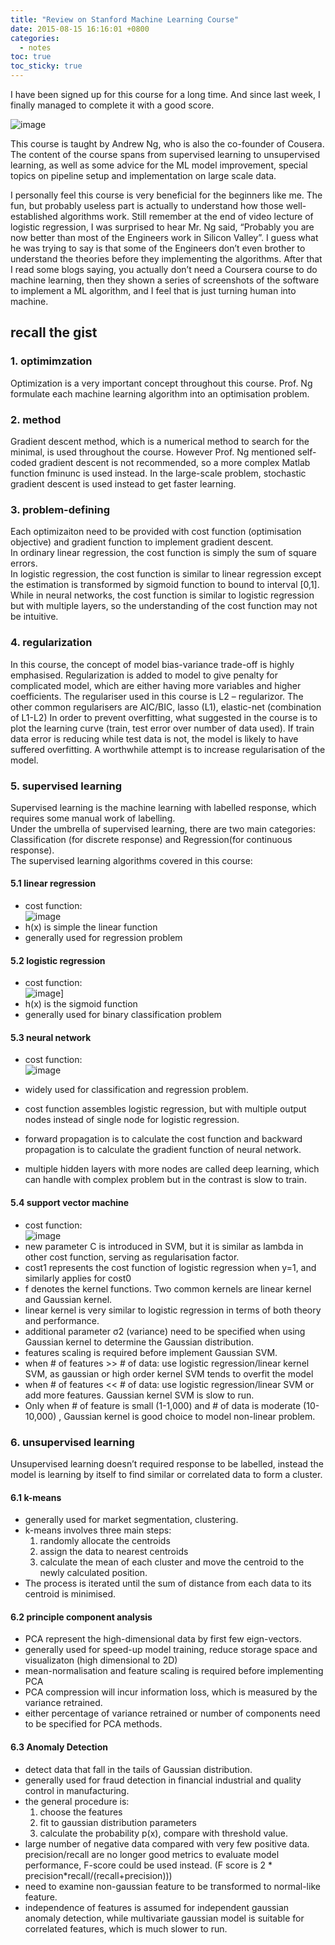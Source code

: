 ```yaml
---
title: "Review on Stanford Machine Learning Course"
date: 2015-08-15 16:16:01 +0800
categories: 
  - notes
toc: true
toc_sticky: true
---
```


I have been signed up for this course for a long time. And since last week, I finally managed to complete it with a good score.   

![image](https://6chaoran.files.wordpress.com/2015/07/ml.jpg?w=700)   

This course is taught by Andrew Ng, who is also the co-founder of Cousera. The content of the course spans from supervised learning to unsupervised learning, as well as some advice for the ML model improvement, special topics on pipeline setup and implementation on large scale data.   

I personally feel this course is very beneficial for the beginners like me. The fun, but probably useless part is actually to understand how those well-established algorithms work. Still remember at the end of video lecture of logistic regression, I was surprised to hear Mr. Ng said, “Probably you are now better than most of the Engineers work in Silicon Valley”. I guess what he was trying to say is that some of the Engineers don’t even brother to understand the theories before they implementing the algorithms. After that I read some blogs saying, you actually don’t need a Coursera course to do machine learning, then they shown a series of screenshots of the software to implement a ML algorithm, and I feel that is just turning human into machine.   

## recall the gist

### 1. optimimzation

Optimization is a very important concept throughout this course. Prof. Ng formulate each machine learning algorithm into an optimisation problem.

### 2. method

Gradient descent method, which is a numerical method to search for the minimal, is used throughout the course. However Prof. Ng mentioned self-coded gradient descent is not recommended, so a more complex Matlab function fminunc is used instead. In the large-scale problem, stochastic gradient descent is used instead to get faster learning.

### 3. problem-defining

Each optimizaiton need to be provided with cost function (optimisation objective) and gradient function to implement gradient descent.   
In ordinary linear regression, the cost function is simply the sum of square errors.   
In logistic regression, the cost function is similar to linear regression except the estimation is transformed by sigmoid function to bound to interval [0,1].
While in neural networks, the cost function is similar to logistic regression but with multiple layers, so the understanding of the cost function may not be intuitive.

### 4. regularization

In this course, the concept of model bias-variance trade-off is highly emphasised.
Regularization is added to model to give penalty for complicated model, which are either having more variables and higher coefficients. The regulariser used in this course is L2 – regularizor. The other common regularisers are AIC/BIC, lasso (L1), elastic-net (combination of L1-L2)
In order to prevent overfitting, what suggested in the course is to plot the learning curve (train, test error over number of data used). If train data error is reducing while test data is not, the model is likely to have suffered overfitting. A worthwhile attempt is to increase regularisation of the model.

### 5. supervised learning

Supervised learning is the machine learning with labelled response, which requires some manual work of labelling.   
Under the umbrella of supervised learning, there are two main categories: Classification (for discrete response) and Regression(for continuous response).   
The supervised learning algorithms covered in this course:


#### 5.1 linear regression

* cost function:   
![image](https://6chaoran.files.wordpress.com/2015/08/linear-regression1.jpg?w=339&h=80)
* h(x) is simple the linear function
* generally used for regression problem

#### 5.2 logistic regression

* cost function:   
![image](https://6chaoran.files.wordpress.com/2015/08/logistic-regression.jpg?w=557&h=64)]
* h(x) is the sigmoid function
* generally used for binary classification problem

#### 5.3 neural network

* cost function:   
![image](https://6chaoran.files.wordpress.com/2015/08/neural-network.jpg?w=700)

* widely used for classification and regression problem.
* cost function assembles logistic regression, but with multiple output nodes instead of single node for logistic regression.
* forward propagation is to calculate the cost function and backward propagation is to calculate the gradient function of neural network.
* multiple hidden layers with more nodes are called deep learning, which can handle with complex problem but in the contrast is slow to train.

#### 5.4 support vector machine

* cost function:   
![image](https://6chaoran.files.wordpress.com/2015/08/svm.jpg?w=700)
* new parameter C is introduced in SVM, but it is similar as lambda in other cost function, serving as regularisation factor.
* cost1 represents the cost function of logistic regression when y=1, and similarly applies for cost0
* f denotes the kernel functions. Two common kernels are linear kernel and Gaussian kernel.
* linear kernel is very similar to logistic regression in terms of both theory and performance.
* additional parameter σ2 (variance) need to be specified when using Gaussian kernel to determine the Gaussian distribution.
* features scaling is required before implement Gaussian SVM.
* when # of features >> # of data: use logistic regression/linear kernel SVM, as gaussian or high order kernel SVM tends to overfit the model
* when # of features << # of data: use logistic regression/linear SVM or add more features. Gaussian kernel SVM is slow to run.
* Only when # of feature is small (1-1,000) and # of data is moderate (10-10,000) , Gaussian kernel is good choice to model non-linear problem.

### 6. unsupervised learning

Unsupervised learning doesn’t required response to be labelled, instead the model is learning by itself to find similar or correlated data to form a cluster.

#### 6.1 k-means

* generally used for market segmentation, clustering.
* k-means involves three main steps:
    1. randomly allocate the centroids
    2. assign the data to nearest centroids
    3. calculate the mean of each cluster and move the centroid to the newly calculated position.
* The process is iterated until the sum of distance from each data to its centroid is minimised.

#### 6.2 principle component analysis

* PCA represent the high-dimensional data by first few eign-vectors.
* generally used for speed-up model training, reduce storage space and visualizaton (high dimensional to 2D)
* mean-normalisation and feature scaling is required before implementing PCA
* PCA compression will incur information loss, which is measured by the variance retrained.
* either percentage of variance retrained or number of components need to be specified for PCA methods.

#### 6.3 Anomaly Detection

* detect data that fall in the tails of Gaussian distribution.
* generally used for fraud detection in financial industrial and quality control in manufacturing.
* the general procedure is:
    1. choose the features
    2. fit to gaussian distribution parameters
    3. calculate the probability p(x), compare with threshold value.
* large number of negative data compared with very few positive data. precision/recall are no longer good metrics to evaluate model performance, F-score could be used instead. (F score is 2 * precision*recall/(recall+precision)))
* need to examine non-gaussian feature to be transformed to normal-like feature.
* independence of features is assumed for independent gaussian anomaly detection, while multivariate gaussian model is suitable for correlated features, which is much slower to run.

